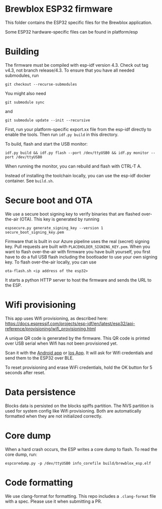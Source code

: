 # Brewblox ESP32 firmware
This folder contains the ESP32 specific files for the Brewblox application.

Some ESP32 hardware-specific files can be found in platform/esp

# Building
The firmware must be compiled with esp-idf version 4.3. Check out tag v4.3, not branch release/4.3.
To ensure that you have all needed submodules, run 
```
git checkout --recurse-submodules
```
You might also need 
```
git submodule sync
```
and 
```
git submodule update --init --recursive
```


First, run your platform-specific export.xx file from the esp-idf directly to enable the tools.
Then run `idf.py build` in this directory.

To build, flash and start the USB monitor: 
```
idf.py build && idf.py flash --port /dev/ttyUSB0 && idf.py monitor --port /dev/ttyUSB0
```
When running the monitor, you can rebuild and flash with CTRL-T A.

Instead of installing the toolchain locally, you can use the esp-idf docker container. See `build.sh`.

# Secure boot and OTA
We use a secure boot signing key to verify binaries that are flashed over-the-air (OTA).
This key is generated by running 
```
espsecure.py generate_signing_key --version 1 secure_boot_signing_key.pem
```

Firmware that is built in our Azure pipeline uses the real (secret) signing key. Pull requests are built with `PLACEHOLDER_SIGNING_KEY.pem`.
When you want to flash over-the-air with firmware you have built yourself, you first have to do a full USB flash including the bootloader to use your own signing key.
To flash over-the-air locally, you can use 

```
ota-flash.sh <ip address of the esp32>
```

It starts a python HTTP server to host the firmware and sends the URL to the ESP.

# Wifi provisioning
This app uses Wifi provisioning, as described here:
https://docs.espressif.com/projects/esp-idf/en/latest/esp32/api-reference/provisioning/wifi_provisioning.html

A unique QR code is generated by the firmware.
This QR code is printed over USB serial when Wifi has not been provisioned yet.

Scan it with the [Android app](https://play.google.com/store/apps/details?id=com.espressif.provble) or [Ios App](https://apps.apple.com/in/app/esp-softap-provisioning/id1474040630).
It will ask for Wifi credentials and send them to the ESP32 over BLE.

To reset provisioning and erase WiFi credentials, hold the OK button for 5 seconds after reset.

# Data persistence
Blocks data is persisted on the blocks spiffs partition. The NVS partition is used for system config like Wifi provisioning.
Both are automatically formatted when they are not initialized correctly.

# Core dump
When a hard crash occurs, the ESP writes a core dump to flash.
To read the core dump, run:
```
espcoredump.py -p /dev/ttyUSB0 info_corefile build/brewblox_esp.elf
```

# Code formatting
We use clang-format for formatting. This repo includes a `.clang-format` file with a spec. Please use it when submitting a PR.

